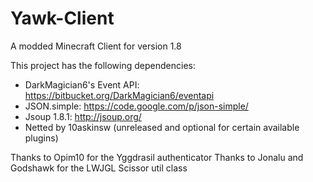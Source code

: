 # Yawk-Client
A modded Minecraft Client for version 1.8

This project has the following dependencies:
* DarkMagician6's Event API: https://bitbucket.org/DarkMagician6/eventapi
* JSON.simple: https://code.google.com/p/json-simple/
* Jsoup 1.8.1: http://jsoup.org/
* Netted by 10askinsw (unreleased and optional for certain available plugins)

Thanks to Opim10 for the Yggdrasil authenticator
Thanks to Jonalu and Godshawk for the LWJGL Scissor util class
